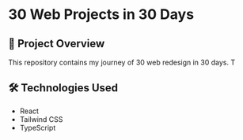 # 30 Web Projects in 30 Days

## 🚀 Project Overview

This repository contains my journey of 30 web redesign in 30 days. T

## 🛠️ Technologies Used

- React
- Tailwind CSS
- TypeScript

